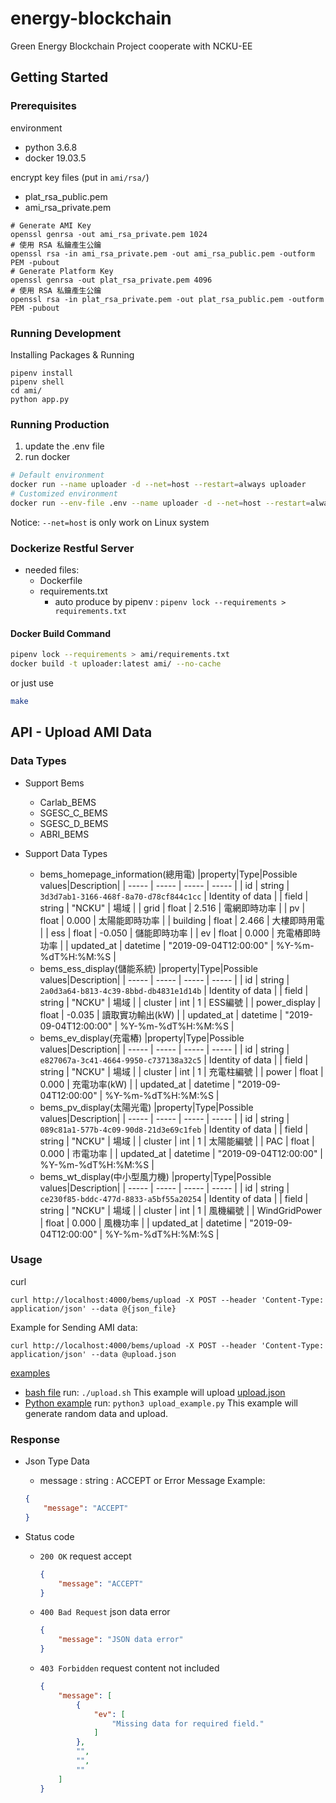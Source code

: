 energy-blockchain
===
Green Energy Blockchain Project cooperate with NCKU-EE

## Getting Started

### Prerequisites

environment
- python 3.6.8
- docker 19.03.5

encrypt key files (put in `ami/rsa/`)
- plat_rsa_public.pem
- ami_rsa_private.pem
```
# Generate AMI Key
openssl genrsa -out ami_rsa_private.pem 1024
# 使用 RSA 私鑰產生公鑰
openssl rsa -in ami_rsa_private.pem -out ami_rsa_public.pem -outform PEM -pubout
# Generate Platform Key
openssl genrsa -out plat_rsa_private.pem 4096
# 使用 RSA 私鑰產生公鑰
openssl rsa -in plat_rsa_private.pem -out plat_rsa_public.pem -outform PEM -pubout
```

### Running Development

Installing Packages & Running
```
pipenv install
pipenv shell
cd ami/
python app.py
```

### Running Production

1. update the .env file
2. run docker
```bash
# Default environment
docker run --name uploader -d --net=host --restart=always uploader
# Customized environment
docker run --env-file .env --name uploader -d --net=host --restart=always uploader
```
Notice: `--net=host` is only work on Linux system

### Dockerize Restful Server
+ needed files:
    + Dockerfile
    + requirements.txt
        + auto produce by pipenv : `pipenv lock --requirements > requirements.txt`

#### Docker Build Command
```bash
pipenv lock --requirements > ami/requirements.txt
docker build -t uploader:latest ami/ --no-cache
```
or just use
```bash
make
```

## API - Upload AMI Data
### Data Types

+ Support Bems
    + Carlab_BEMS
    + SGESC_C_BEMS
    + SGESC_D_BEMS
    + ABRI_BEMS

+ Support Data Types
    + bems_homepage_information(總用電)
        |property|Type|Possible values|Description|
        | ----- | ----- | ----- | ----- |
        | id | string | `3d3d7ab1-3166-468f-8a70-d78cf844c1cc` | Identity of data |
        | field | string | "NCKU" | 場域 |
        | grid | float | 2.516 | 電網即時功率 |
        | pv | float | 0.000 | 太陽能即時功率 |
        | building | float | 2.466 | 大樓即時用電 |
        | ess | float | -0.050 | 儲能即時功率 |
        | ev | float | 0.000 | 充電樁即時功率 |
        | updated_at | datetime | "2019-09-04T12:00:00" | %Y-%m-%dT%H:%M:%S |
    + bems_ess_display(儲能系統)
        |property|Type|Possible values|Description|
        | ----- | ----- | ----- | ----- |
        | id | string | `2a0d3a64-b813-4c39-8bbd-db4831e1d14b` | Identity of data |
        | field | string | "NCKU" | 場域 |
        | cluster | int | 1 | ESS編號 |
        | power_display | float | -0.035 | 讀取實功輸出(kW)  |
        | updated_at | datetime | "2019-09-04T12:00:00" | %Y-%m-%dT%H:%M:%S |
    + bems_ev_display(充電樁)
        |property|Type|Possible values|Description|
        | ----- | ----- | ----- | ----- |
        | id | string | `e827067a-3c41-4664-9950-c737138a32c5` | Identity of data |
        | field | string | "NCKU" | 場域 |
        | cluster | int | 1 | 充電柱編號 |
        | power | float | 0.000 | 充電功率(kW) |
        | updated_at | datetime | "2019-09-04T12:00:00" | %Y-%m-%dT%H:%M:%S |
    + bems_pv_display(太陽光電)
        |property|Type|Possible values|Description|
        | ----- | ----- | ----- | ----- |
        | id | string | `089c81a1-577b-4c09-90d8-21d3e69c1feb` | Identity of data |
        | field | string | "NCKU" | 場域 |
        | cluster | int | 1 | 太陽能編號 |
        | PAC | float | 0.000 | 市電功率 |
        | updated_at | datetime | "2019-09-04T12:00:00" | %Y-%m-%dT%H:%M:%S |
    + bems_wt_display(中小型風力機)
        |property|Type|Possible values|Description|
        | ----- | ----- | ----- | ----- |
        | id | string | `ce230f85-bddc-477d-8833-a5bf55a20254` | Identity of data |
        | field | string | "NCKU" | 場域 |
        | cluster | int | 1 | 風機編號 |
        | WindGridPower | float | 0.000 | 風機功率 |
        | updated_at | datetime | "2019-09-04T12:00:00" | %Y-%m-%dT%H:%M:%S |

### Usage

curl

`curl http://localhost:4000/bems/upload -X POST --header 'Content-Type: application/json' --data @{json_file}`

Example for Sending AMI data:

`curl http://localhost:4000/bems/upload -X POST --header 'Content-Type: application/json' --data @upload.json`

[examples](./ami/example)
+ [bash file](./ami/example/upload.sh)
    run: `./upload.sh`
    This example will upload [upload.json](./ami/example/upload.json)
+ [Python example](./ami/example/upload_example.py)
    run: `python3 upload_example.py`
    This example will generate random data and upload.

### Response

+ Json Type Data
    + message : string : ACCEPT or Error Message
    Example:
    ```json
    {
        "message": "ACCEPT"
    }
    ```

+ Status code
    + `200 OK`
        request accept
        ```json
        {
            "message": "ACCEPT"
        }
        ```

    + `400 Bad Request`
        json data error
        ```json
        {
            "message": "JSON data error"
        }
        ```

    + `403 Forbidden`
        request content not included
        ```json
        {
            "message": [
                {
                    "ev": [
                        "Missing data for required field."
                    ]
                },
                "",
                "",
                ""
            ]
        }
        ```
